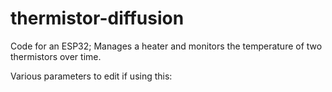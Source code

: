 # thermistor-diffusion
Code for an ESP32; Manages a heater and monitors the temperature of two thermistors over time.

Various parameters to edit if using this:


